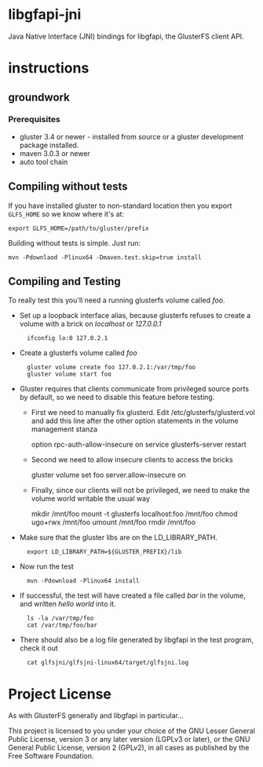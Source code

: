# libgfapi-jni

Java Native Interface (JNI) bindings for libgfapi, the GlusterFS client API.

# instructions

## groundwork

### Prerequisites

* gluster 3.4 or newer - installed from source or a gluster development package installed.
* maven 3.0.3 or newer
* auto tool chain

## Compiling without tests

If you have installed gluster to non-standard location then you export `GLFS_HOME` so we know where it's at:

    export GLFS_HOME=/path/to/gluster/prefix

Building without tests is simple.  Just run:

    mvn -Pdownlaod -Plinux64 -Dmaven.test.skip=true install

## Compiling and Testing

To really test this you'll need a running glusterfs volume called *foo*.

- Set up a loopback interface alias, because glusterfs refuses to create a volume with a brick on *localhost* or *127.0.0.1*

        ifconfig lo:0 127.0.2.1

- Create a glusterfs volume called *foo*

        gluster volume create foo 127.0.2.1:/var/tmp/foo
        gluster volume start foo

- Gluster requires that clients communicate from privileged source ports by default, so we need to disable this feature before testing.

    - First we need to manually fix glusterd.  Edit /etc/glusterfs/glusterd.vol and add this line after the other option statements in the volume management stanza

        option rpc-auth-allow-insecure on
        service glusterfs-server restart

    - Second we need to allow insecure clients to access the bricks

        gluster volume set foo server.allow-insecure on

    - Finally, since our clients will not be privileged, we need to make the volume world writable the usual way

        mkdir /mnt/foo
        mount -t glusterfs localhost:foo /mnt/foo
        chmod ugo+rwx /mnt/foo
        umount /mnt/foo
        rmdir /mnt/foo

- Make sure that the gluster libs are on the LD_LIBRARY_PATH.

        export LD_LIBRARY_PATH=${GLUSTER_PREFIX}/lib

- Now run the test

        mvn -Pdownload -Plinux64 install

- If successful, the test will have created a file called *bar* in the volume, and written *hello world* into it.

        ls -la /var/tmp/foo
        cat /var/tmp/foo/bar

- There should also be a log file generated by libgfapi in the test program, check it out

        cat glfsjni/glfsjni-linux64/target/glfsjni.log

# Project License

As with GlusterFS generally and libgfapi in particular...

This project is licensed to you under your choice of the GNU Lesser General Public 
License, version 3 or any later version (LGPLv3 or later), or the GNU General Public 
License, version 2 (GPLv2), in all cases as published by the Free Software Foundation.
